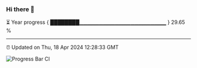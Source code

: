 ### Hi there 👋

⏳ Year progress { ████████▁▁▁▁▁▁▁▁▁▁▁▁▁▁▁▁▁▁▁▁▁▁ } 29.65 %

---

⏰ Updated on Thu, 18 Apr 2024 12:28:33 GMT

![Progress Bar CI](https://github.com/liununu/liununu/workflows/Progress%20Bar%20CI/badge.svg)
